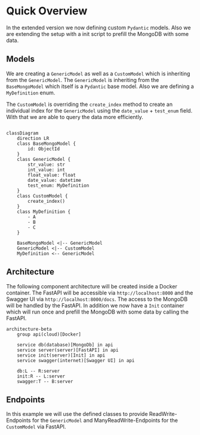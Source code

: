 # Quick Overview

In the extended version we now defining custom `Pydantic` models. Also we are extending the setup with a init script to prefill the MongoDB with some data. 

## Models

We are creating a `GenericModel` as well as a `CustomModel` which is inheriting from the `GenericModel`.
The `GenericModel` is inheriting from the `BaseMongoModel` which itself is a `Pydantic`  base model.
Also we are defining a `MyDefinition` enum.

The `CustomModel` is overriding the `create_index` method to create an individual index for the `GenericModel` using the `date_value` + `test_enum` field. With that we are able to query the data more efficiently.

```mermaid

classDiagram
    direction LR
    class BaseMongoModel {
        id: ObjectId
    }
    class GenericModel {
        str_value: str
        int_value: int
        float_value: float
        date_value: datetime
        test_enum: MyDefinition
    }
    class CustomModel {
        create_index()
    }
    class MyDefinition {
        - A
        - B
        - C
    }

    BaseMongoModel <|-- GenericModel
    GenericModel <|-- CustomModel
    MyDefinition <-- GenericModel
```


## Architecture

The following component architecture will be created inside a Docker container.
The FastAPI will be accessible via `http://localhost:8000` and the Swagger UI via `http://localhost:8000/docs`.
The access to the MongoDB will be handled by the FastAPI.
In addition we now have a `Init` container which will run once and prefill the MongoDB with some data by calling the FastAPI.

```mermaid
architecture-beta
    group api(cloud)[Docker]

    service db(database)[MongoDb] in api
    service server(server)[FastAPI] in api
    service init(server)[Init] in api
    service swagger(internet)[Swagger UI] in api

    db:L -- R:server
    init:R -- L:server
    swagger:T -- B:server

```

## Endpoints

In this example we will use the defined classes to provide ReadWrite-Endpoints for the `GenericModel` and ManyReadWrite-Endpoints for the `CustomModel` via FastAPI.

